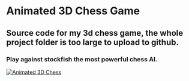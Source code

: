 # Animated 3D Chess Game
## Source code for my 3d chess game, the whole project folder is too large to upload to github.
### Play against stockfish the most powerful chess AI.

[![Animated 3D Chess](https://res.cloudinary.com/marcomontalbano/image/upload/v1689655787/video_to_markdown/images/youtube--BmkyQ4N9_Pc-c05b58ac6eb4c4700831b2b3070cd403.jpg)](https://youtu.be/BmkyQ4N9_Pc "Animated 3D Chess")
